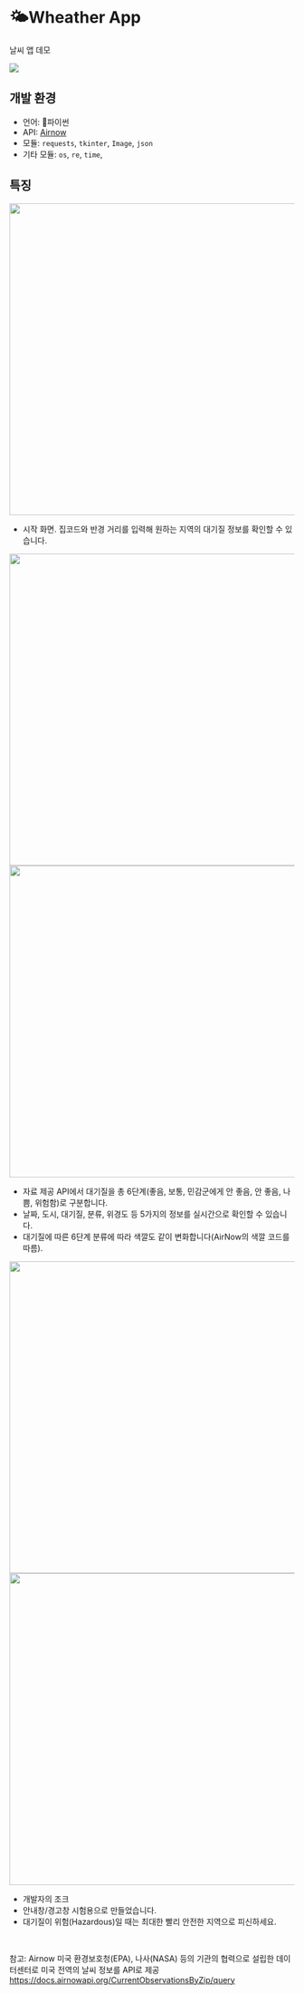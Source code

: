 # 🌤️Wheather App
 
날씨 앱 데모  

<img src="https://github.com/vonAltmann/weather-app/blob/main/images/weather_app_demo.gif" />

<br>

## 개발 환경

  - 언어: 🐍파이썬
  - API: [Airnow](#airnow)
  - 모듈: `requests`, `tkinter`, `Image`, `json`
  - 기타 모듈: `os`, `re`, `time`,

## 특징

<img src="https://github.com/vonAltmann/weather-app/blob/main/images/01%20start.png" width=550 />

  - 시작 화면. 집코드와 반경 거리를 입력해 원하는 지역의 대기질 정보를 확인할 수 있습니다. 

<img src="https://github.com/vonAltmann/weather-app/blob/main/images/02%20test1.png" width=550 />
<img src="https://github.com/vonAltmann/weather-app/blob/main/images/03%20test2.png" width=550 />

  - 자료 제공 API에서 대기질을 총 6단계(좋음, 보통, 민감군에게 안 좋음, 안 좋음, 나쁨, 위험함)로 구분합니다. 
  - 날짜, 도시, 대기질, 분류, 위경도 등 5가지의 정보를 실시간으로 확인할 수 있습니다.
  - 대기질에 따른 6단계 분류에 따라 색깔도 같이 변화합니다(AirNow의 색깔 코드를 따름).
 
<img src="https://github.com/vonAltmann/weather-app/blob/main/images/04%20teaser1.png" width=550 />
<img src="https://github.com/vonAltmann/weather-app/blob/main/images/04%20teaser2.png" width=550 />

  - 개발자의 조크
  - 안내창/경고창 시험용으로 만들었습니다.
  - 대기질이 위험(Hazardous)일 때는 최대한 빨리 안전한 지역으로 피신하세요. 

<br>

<span id="airnow">참고: Airnow</span>
미국 환경보호청(EPA), 나사(NASA) 등의 기관의 협력으로 설립한 데이터센터로 미국 전역의 날씨 정보를 API로 제공 
https://docs.airnowapi.org/CurrentObservationsByZip/query
